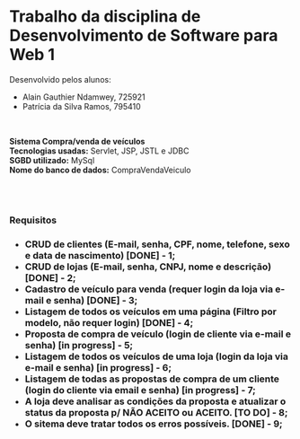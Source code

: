 <h1>Trabalho da disciplina de Desenvolvimento de Software para Web 1</h1>

Desenvolvido pelos alunos:<br/>
- Alain Gauthier Ndamwey, 725921
- Patrícia da Silva Ramos, 795410

<br/>

<b>Sistema Compra/venda de veículos</b><br/>
<b>Tecnologias usadas:</b> Servlet, JSP, JSTL e JDBC<br/>
<b>SGBD utilizado:</b> MySql <br/>
<b>Nome do banco de dados:</b> CompraVendaVeiculo <br/>

<br/> 
<br/>

<h3>Requisitos<h3/>

- CRUD de clientes (E-mail, senha, CPF, nome, telefone, sexo e data de nascimento) [DONE] - 1;
- CRUD de lojas (E-mail, senha, CNPJ, nome e descrição) [DONE] - 2;
- Cadastro de veículo para venda (requer login da loja via e-mail e senha) [DONE] - 3;
- Listagem de todos os veículos em uma página (Filtro por modelo, não requer login) [DONE] - 4;
- Proposta de compra de veículo (login de cliente via e-mail e senha) [in progress] - 5;
- Listagem de todos os veículos de uma loja (login da loja via e-mail e senha) [in progress] - 6;
- Listagem de todas as propostas de compra de um cliente (login do cliente via email e senha) [in progress] - 7;
- A loja deve analisar as condições da proposta e atualizar o status da proposta p/ NÃO ACEITO ou ACEITO. [TO DO] - 8;
- O sitema deve tratar todos os erros possíveis. [DONE] - 9;

